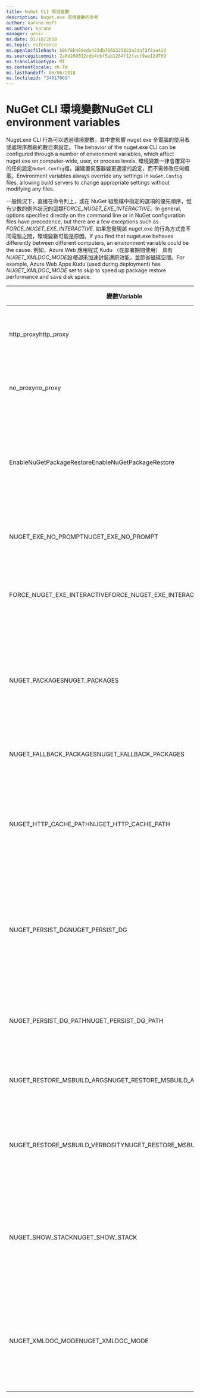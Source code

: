 ```yaml
---
title: NuGet CLI 環境變數
description: Nuget.exe 環境變數的參考
author: karann-msft
ms.author: karann
manager: unnir
ms.date: 01/18/2018
ms.topic: reference
ms.openlocfilehash: 50bf8b469eda423db7665323823a2daf3f3aa41d
ms.sourcegitcommit: 2a6d200012cdb4cbf5ab1264f12fecf9ae12d769
ms.translationtype: MT
ms.contentlocale: zh-TW
ms.lasthandoff: 06/06/2018
ms.locfileid: "34817069"
---
```

# <a name="nuget-cli-environment-variables"></a><span data-ttu-id="0c5cb-103">NuGet CLI 環境變數</span><span class="sxs-lookup"><span data-stu-id="0c5cb-103">NuGet CLI environment variables</span></span>

<span data-ttu-id="0c5cb-104">Nuget.exe CLI 行為可以透過環境變數，其中會影響 nuget.exe 全電腦的使用者或處理序層級的數目來設定。</span><span class="sxs-lookup"><span data-stu-id="0c5cb-104">The behavior of the nuget.exe CLI can be configured through a number of environment variables, which affect nuget.exe on computer-wide, user, or process levels.</span></span> <span data-ttu-id="0c5cb-105">環境變數一律會覆寫中的任何設定`NuGet.Config`檔，讓建置伺服器變更適當的設定，而不需修改任何檔案。</span><span class="sxs-lookup"><span data-stu-id="0c5cb-105">Environment variables always override any settings in `NuGet.Config` files, allowing build servers to change appropriate settings without modifying any files.</span></span>

<span data-ttu-id="0c5cb-106">一般情況下，直接在命令列上，或在 NuGet 組態檔中指定的選項的優先順序，但有少數的例外狀況的這類*FORCE_NUGET_EXE_INTERACTIVE*。</span><span class="sxs-lookup"><span data-stu-id="0c5cb-106">In general, options specified directly on the command line or in NuGet configuration files have precedence, but there are a few exceptions such as *FORCE_NUGET_EXE_INTERACTIVE*.</span></span> <span data-ttu-id="0c5cb-107">如果您發現該 nuget.exe 的行為方式會不同電腦之間，環境變數可能是原因。</span><span class="sxs-lookup"><span data-stu-id="0c5cb-107">If you find that nuget.exe behaves differently between different computers, an environment variable could be the cause.</span></span> <span data-ttu-id="0c5cb-108">例如，Azure Web 應用程式 Kudu （在部署期間使用） 具有*NUGET_XMLDOC_MODE*設*略過*來加速封裝還原效能，並節省磁碟空間。</span><span class="sxs-lookup"><span data-stu-id="0c5cb-108">For example, Azure Web Apps Kudu (used during deployment) has *NUGET_XMLDOC_MODE* set to *skip* to speed up package restore performance and save disk space.</span></span>

| <span data-ttu-id="0c5cb-109">變數</span><span class="sxs-lookup"><span data-stu-id="0c5cb-109">Variable</span></span> | <span data-ttu-id="0c5cb-110">描述</span><span class="sxs-lookup"><span data-stu-id="0c5cb-110">Description</span></span> | <span data-ttu-id="0c5cb-111">備註</span><span class="sxs-lookup"><span data-stu-id="0c5cb-111">Remarks</span></span> |
| --- | --- | --- |
| <span data-ttu-id="0c5cb-112">http_proxy</span><span class="sxs-lookup"><span data-stu-id="0c5cb-112">http_proxy</span></span> | <span data-ttu-id="0c5cb-113">NuGet HTTP 作業所使用的 http proxy。</span><span class="sxs-lookup"><span data-stu-id="0c5cb-113">Http proxy used for NuGet HTTP operations.</span></span> | <span data-ttu-id="0c5cb-114">這會指定為`http://<username>:<password>@proxy.com`。</span><span class="sxs-lookup"><span data-stu-id="0c5cb-114">This would be specified as `http://<username>:<password>@proxy.com`.</span></span> |
| <span data-ttu-id="0c5cb-115">no_proxy</span><span class="sxs-lookup"><span data-stu-id="0c5cb-115">no_proxy</span></span> | <span data-ttu-id="0c5cb-116">設定網域以使用 proxy 略過。</span><span class="sxs-lookup"><span data-stu-id="0c5cb-116">Configures domains to bypass from using proxy.</span></span> | <span data-ttu-id="0c5cb-117">指定為以逗號 （，） 分隔的網域。</span><span class="sxs-lookup"><span data-stu-id="0c5cb-117">Specified as domains separated by comma (,).</span></span> |
| <span data-ttu-id="0c5cb-118">EnableNuGetPackageRestore</span><span class="sxs-lookup"><span data-stu-id="0c5cb-118">EnableNuGetPackageRestore</span></span> | <span data-ttu-id="0c5cb-119">如果 NuGet 應該以隱含方式授與同意，如果所需還原上套件的旗標。</span><span class="sxs-lookup"><span data-stu-id="0c5cb-119">Flag for if NuGet should implicitly grant consent if that's required by package on restore.</span></span> | <span data-ttu-id="0c5cb-120">指定的旗標會被視為*true*或*1*，未設定任何其他值視為旗標。</span><span class="sxs-lookup"><span data-stu-id="0c5cb-120">Specified flag is treated as *true* or *1*, any other value treated as flag not set.</span></span> |
| <span data-ttu-id="0c5cb-121">NUGET_EXE_NO_PROMPT</span><span class="sxs-lookup"><span data-stu-id="0c5cb-121">NUGET_EXE_NO_PROMPT</span></span> | <span data-ttu-id="0c5cb-122">防止提示輸入認證的 exe。</span><span class="sxs-lookup"><span data-stu-id="0c5cb-122">Prevents the exe for prompting for credentials.</span></span> | <span data-ttu-id="0c5cb-123">任何值，除了 null 或空字串會被視為此旗標組/true。</span><span class="sxs-lookup"><span data-stu-id="0c5cb-123">Any value except null or empty string will be treated as this flag set/true.</span></span> |
| <span data-ttu-id="0c5cb-124">FORCE_NUGET_EXE_INTERACTIVE</span><span class="sxs-lookup"><span data-stu-id="0c5cb-124">FORCE_NUGET_EXE_INTERACTIVE</span></span> | <span data-ttu-id="0c5cb-125">若要強制互動模式的全域環境變數。</span><span class="sxs-lookup"><span data-stu-id="0c5cb-125">Global environment variable to force interactive mode.</span></span> | <span data-ttu-id="0c5cb-126">任何值，除了 null 或空字串會被視為此旗標組/true。</span><span class="sxs-lookup"><span data-stu-id="0c5cb-126">Any value except null or empty string will be treated as this flag set/true.</span></span> |
| <span data-ttu-id="0c5cb-127">NUGET_PACKAGES</span><span class="sxs-lookup"><span data-stu-id="0c5cb-127">NUGET_PACKAGES</span></span> | <span data-ttu-id="0c5cb-128">路徑，供*全域封裝*資料夾述[管理全域封裝和快取資料夾](../consume-packages/managing-the-global-packages-and-cache-folders.md)。</span><span class="sxs-lookup"><span data-stu-id="0c5cb-128">Path to use for the *global-packages* folder as described on [Managing the global packages and cache folders](../consume-packages/managing-the-global-packages-and-cache-folders.md).</span></span> | <span data-ttu-id="0c5cb-129">指定為絕對路徑。</span><span class="sxs-lookup"><span data-stu-id="0c5cb-129">Specified as absolute path.</span></span> |
| <span data-ttu-id="0c5cb-130">NUGET_FALLBACK_PACKAGES</span><span class="sxs-lookup"><span data-stu-id="0c5cb-130">NUGET_FALLBACK_PACKAGES</span></span> | <span data-ttu-id="0c5cb-131">全域後援封裝的資料夾。</span><span class="sxs-lookup"><span data-stu-id="0c5cb-131">Global fallback packages folders.</span></span> | <span data-ttu-id="0c5cb-132">絕對的資料夾路徑，並以分號 （;）。</span><span class="sxs-lookup"><span data-stu-id="0c5cb-132">Absolute folder paths separated by semicolon (;).</span></span> |
| <span data-ttu-id="0c5cb-133">NUGET_HTTP_CACHE_PATH</span><span class="sxs-lookup"><span data-stu-id="0c5cb-133">NUGET_HTTP_CACHE_PATH</span></span> | <span data-ttu-id="0c5cb-134">路徑，供*http 快取*資料夾述[管理全域封裝和快取資料夾](../consume-packages/managing-the-global-packages-and-cache-folders.md)。</span><span class="sxs-lookup"><span data-stu-id="0c5cb-134">Path to use for the *http-cache* folder as described on [Managing the global packages and cache folders](../consume-packages/managing-the-global-packages-and-cache-folders.md).</span></span> | <span data-ttu-id="0c5cb-135">指定為絕對路徑。</span><span class="sxs-lookup"><span data-stu-id="0c5cb-135">Specified as absolute path.</span></span> |
| <span data-ttu-id="0c5cb-136">NUGET_PERSIST_DG</span><span class="sxs-lookup"><span data-stu-id="0c5cb-136">NUGET_PERSIST_DG</span></span> | <span data-ttu-id="0c5cb-137">表示是否應該保存 dg 檔案 （從 MSBuild 收集資料） 的旗標。</span><span class="sxs-lookup"><span data-stu-id="0c5cb-137">Flag indicating if dg files (data collected from MSBuild) should be persisted.</span></span> | <span data-ttu-id="0c5cb-138">指定為*true*或*false* （預設值），如果未設定 NUGET_PERSIST_DG_PATH 將儲存至暫存目錄 （NuGetScratch 資料夾在目前環境的暫存目錄中）。</span><span class="sxs-lookup"><span data-stu-id="0c5cb-138">Specified as *true* or *false* (default), if NUGET_PERSIST_DG_PATH not set will be stored to temporary directory (NuGetScratch folder in current environment temp directory).</span></span> |
| <span data-ttu-id="0c5cb-139">NUGET_PERSIST_DG_PATH</span><span class="sxs-lookup"><span data-stu-id="0c5cb-139">NUGET_PERSIST_DG_PATH</span></span> | <span data-ttu-id="0c5cb-140">保存 dg 檔案的路徑。</span><span class="sxs-lookup"><span data-stu-id="0c5cb-140">Path to persist dg files.</span></span> | <span data-ttu-id="0c5cb-141">指定為絕對路徑，此選項使用的時，才會*NUGET_PERSIST_DG*設為 true。</span><span class="sxs-lookup"><span data-stu-id="0c5cb-141">Specified as absolute path, this option is only used when *NUGET_PERSIST_DG* is set to true.</span></span> |
| <span data-ttu-id="0c5cb-142">NUGET_RESTORE_MSBUILD_ARGS</span><span class="sxs-lookup"><span data-stu-id="0c5cb-142">NUGET_RESTORE_MSBUILD_ARGS</span></span> | <span data-ttu-id="0c5cb-143">設定其他的 MSBuild 引數。</span><span class="sxs-lookup"><span data-stu-id="0c5cb-143">Sets additional MSBuild arguments.</span></span> | |
| <span data-ttu-id="0c5cb-144">NUGET_RESTORE_MSBUILD_VERBOSITY</span><span class="sxs-lookup"><span data-stu-id="0c5cb-144">NUGET_RESTORE_MSBUILD_VERBOSITY</span></span> | <span data-ttu-id="0c5cb-145">設定 MSBuild 記錄詳細資訊。</span><span class="sxs-lookup"><span data-stu-id="0c5cb-145">Sets the MSBuild log verbosity.</span></span> | <span data-ttu-id="0c5cb-146">預設值是*安靜*("/ v: q")。</span><span class="sxs-lookup"><span data-stu-id="0c5cb-146">Default is *quiet* ("/v:q").</span></span> <span data-ttu-id="0c5cb-147">可能的值*q [uiet]*， *m [inimal]*， *n [ormal]*， *d [etailed]*，和*diag [nostic]*。</span><span class="sxs-lookup"><span data-stu-id="0c5cb-147">Possible values *q[uiet]*, *m[inimal]*, *n[ormal]*, *d[etailed]*, and *diag[nostic]*.</span></span> |
| <span data-ttu-id="0c5cb-148">NUGET_SHOW_STACK</span><span class="sxs-lookup"><span data-stu-id="0c5cb-148">NUGET_SHOW_STACK</span></span> | <span data-ttu-id="0c5cb-149">決定完整的例外狀況 （包括堆疊追蹤） 是否應該顯示給使用者。</span><span class="sxs-lookup"><span data-stu-id="0c5cb-149">Determines whether the full exception (including stack trace) should be displayed to the user.</span></span> | <span data-ttu-id="0c5cb-150">指定為*true*或*false* （預設值）。</span><span class="sxs-lookup"><span data-stu-id="0c5cb-150">Specified as *true* or *false* (default).</span></span> |
| <span data-ttu-id="0c5cb-151">NUGET_XMLDOC_MODE</span><span class="sxs-lookup"><span data-stu-id="0c5cb-151">NUGET_XMLDOC_MODE</span></span> | <span data-ttu-id="0c5cb-152">決定應該如何處理組件 XML 文件檔解壓縮。</span><span class="sxs-lookup"><span data-stu-id="0c5cb-152">Determines how assemblies XML documentation file extraction should be handled.</span></span> | <span data-ttu-id="0c5cb-153">支援的模式是*略過*（不要擷取 XML 文件檔），*壓縮*（的 zip 封存中儲存 XML 文件檔案） 或*無*（預設值，將 XML 文件的檔案都視為一般檔案）。</span><span class="sxs-lookup"><span data-stu-id="0c5cb-153">Supported modes are *skip* (do not extract XML documentation files), *compress* (store XML doc files as a zip archive) or *none* (default, treat XML doc files as regular files).</span></span> |
